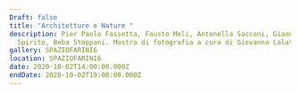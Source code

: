 ```yaml
---
Draft: false
title: "Architetture e Nature "
description: Pier Paolo Fassetta, Fausto Meli, Antonella Sacconi, Gianna
  Spirito, Beba Stoppani. Mostra di fotografia a cura di Giovanna Lalatta.
gallery: SPAZIOFARINI6
location: SPAZIOFARINI6
date: 2020-10-02T14:00:00.000Z
endDate: 2020-10-02T19:00:00.000Z
---
```

